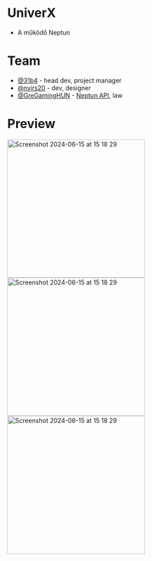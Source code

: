 # UniverX
- A működő Neptun

# Team
- [@31b4](https://www.github.com/31b4) - head dev, project manager
- [@nvirs20](https://www.github.com/nvirs20) - dev, designer
- [@GreGamingHUN](https://www.github.com/GreGamingHUN) - [Neptun API](https://github.com/GreGamingHUN/Neptun-API), law

# Preview

<img width="314" alt="Screenshot 2024-06-15 at 15 18 29" src="https://github.com/univerx/UniverX/assets/75566095/780fab7f-e7ca-4fa2-93dd-60af685eaf00">
<img width="314" alt="Screenshot 2024-06-15 at 15 18 29" src="https://github.com/univerx/UniverX/assets/75566095/f4e0d495-944f-4b2e-b4ce-9fce33da9793">
<img width="314" alt="Screenshot 2024-06-15 at 15 18 29" src="https://github.com/univerx/UniverX/assets/75566095/b91a5566-9d1f-43ef-a13a-31a332920194">
